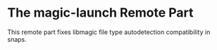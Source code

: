 # The magic-launch Remote Part
This remote part fixes libmagic file type autodetection compatibility in 
snaps.
